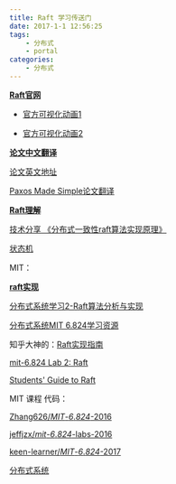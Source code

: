 ```yaml
---
title: Raft 学习传送门
date: 2017-1-1 12:56:25
tags: 
	- 分布式
	- portal
categories: 
	- 分布式
---
```


**[Raft官网](https://raft.github.io/)**

+ [官方可视化动画1](https://raft.github.io/) 


+ [官方可视化动画2](http://thesecretlivesofdata.com/raft/)

**[论文中文翻译](https://github.com/maemual/raft-zh_cn/blob/master/raft-zh_cn.md)**

[论文英文地址](https://ramcloud.atlassian.net/wiki/download/attachments/6586375/raft.pdf)

[Paxos Made Simple论文翻译](https://www.jianshu.com/p/6d01a8d2df9f)

**[Raft理解](https://www.jianshu.com/p/4711c4c32aab)**

[技术分享 《分布式一致性raft算法实现原理》](http://xiaorui.cc/2016/07/08/%e6%8a%80%e6%9c%af%e5%88%86%e4%ba%ab-%e3%80%8a%e5%88%86%e5%b8%83%e5%bc%8f%e4%b8%80%e8%87%b4%e6%80%a7%e7%ae%97%e6%b3%95%e5%ae%9e%e7%8e%b0%e5%8e%9f%e7%90%86%e3%80%8b/)

[状态机](https://www.jianshu.com/p/542262237d55)

MIT：

**[raft实现](https://www.jianshu.com/p/fcda437e560a)**

[分布式系统学习2-Raft算法分析与实现](http://www.th7.cn/system/lin/201710/231591.shtml)

[分布式系统MIT 6.824学习资源](http://blog.csdn.net/hellochenlu/article/details/52142621)

知乎大神的：[Raft实现指南](https://zhuanlan.zhihu.com/p/26506491)

[mit-6.824 Lab 2: Raft](http://nil.csail.mit.edu/6.824/2016/labs/lab-raft.html)

[Students' Guide to Raft ](https://thesquareplanet.com/blog/students-guide-to-raft/)

MIT 课程 代码：

[Zhang626/*MIT*-*6*.*824*-2016](https://github.com/Zhang626/MIT-6.824-2016)

[jeffjzx/*mit*-*6*.*824*-labs-2016](https://github.com/jeffjzx/mit-6.824-labs-2016)

[keen-learner/*MIT*-*6*.*824*-2017](https://github.com/keen-learner/MIT-6.824-2017)

[分布式系统](https://github.com/happyer/distributed-computing)
